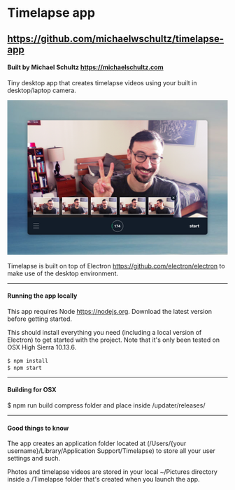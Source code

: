 # Timelapse app
## https://github.com/michaelwschultz/timelapse-app
#### Built by Michael Schultz https://michaelschultz.com
Tiny desktop app that creates timelapse videos using your built in desktop/laptop camera.

![app screenshot](app-screenshot.jpg)

Timelapse is built on top of Electron https://github.com/electron/electron to make use of the desktop environment.

---

#### Running the app locally
This app requires Node https://nodejs.org. Download the latest version before getting started.

This should install everything you need (including a local version of Electron) to get started with the project. Note that it's only been tested on OSX High Sierra 10.13.6.

```
$ npm install
$ npm start
```

---

#### Building for OSX
$ npm run build
compress folder and place inside /updater/releases/

---

#### Good things to know
The app creates an application folder located at (/Users/{your username}/Library/Application Support/Timelapse) to store all your user settings and such.

Photos and timelapse videos are stored in your local ~/Pictures directory inside a /Timelapse folder that's created when you launch the app.